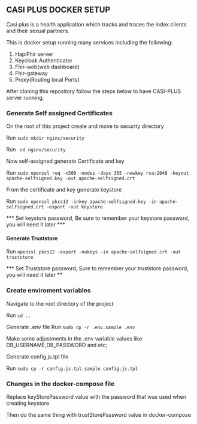 
## CASI PLUS DOCKER SETUP
Casi plus is a health application which tracks and traces the index clients and their sexual partners.

This is docker setup running many services including the following:

1. HapiFhir server 
2. Keycloak Authenticator
3. Fhir-web(web dashboard)
4. Fhir-gateway 
5. Proxy(Routing local Ports)

After cloning this repository follow the steps below to have CASI-PLUS server running.

### Generate Self assigned Certificates 

On the root of this project create and move to security directory

Run  `sudo mkdir nginx/security`

Run  ` cd nginx/security`

Now self-assigned generate Certificate and key

Run  `sudo openssl req -x509 -nodes -days 365 -newkey rsa:2048 -keyout apache-selfsigned.key -out apache-selfsigned.crt
`

From the certificate and key generate keystore 

Run  `sudo openssl pkcs12 -inkey apache-selfsigned.key -in apache-selfsigned.crt -export -out keystore
`

*** Set keystore password, Be sure to remember your keystore password, you will need it later ***


#### Generate Truststore 

Run  `openssl pkcs12 -export -nokeys -in apache-selfsigned.crt -out truststore
`

*** Set Truststore password, Sure to remember your truststore password, you will need it later **

### Create enviroment variables 
Navigate to the root directory of the project

Run  `cd ..`

Generate .env file 
Run `sudo cp -r .env.sample .env`

Make some adjustments in the .env variable values like DB_USERNAME,DB_PASSWORD and etc;

Generate config.js.tpl file

Run `sudo cp -r config.js.tpl.sample config.js.tpl`

### Changes in the docker-compose file 

Replace keyStorePassword value with the password that was used when creating keystore 

Then do the same thing with trustStorePassword value in docker-compose 
